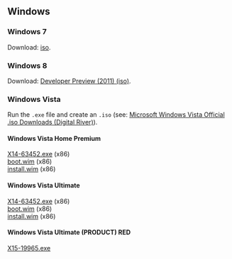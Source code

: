 ## Windows
### Windows 7
Download: [iso](http://web.archive.org/web/20200309010602/https://download.microsoft.com/download/0/6/3/06365375-C346-4D65-87C7-EE41F55F736B/7601.24214.180801-1700.win7sp1_ldr_escrow_CLIENT_PROFESSIONAL_x64FRE_en-us.iso).

### Windows 8
Download: [Developer Preview (2011) (iso)](http://web.archive.org/web/20111007200207/http://wdp.dlws.microsoft.com/WDPDL/9B8DFDFF736C5B1DBF956B89D8A9D4FD925DACD2/WindowsDeveloperPreview-64bit-English.iso).

### Windows Vista
Run the `.exe` file and create an `.iso` (see: [Microsoft Windows Vista Official .iso Downloads (Digital River)](https://www.dell.com/community/Windows-General-Wiki/Microsoft-Windows-Vista-Official-iso-Downloads-Digital-River/ta-p/5190421)). <br>
<!-- Downloads -->
#### Windows Vista Home Premium
[X14-63452.exe](http://web.archive.org/web/20130308184940/http://msft-dnl.digitalrivercontent.net/msoffice/pub/X14-63452/X14-63452.exe)  (x86) <br>
[boot.wim](http://web.archive.org/web/20130308184940/http://msft-dnl.digitalrivercontent.net/msvista/pub/msshus/vista32/boot.wim)  (x86) <br>
[install.wim](http://web.archive.org/web/20130308184940/http://msft-dnl.digitalrivercontent.net/msvista/pub/msshus/vista32/install.wim)  (x86) <br>

#### Windows Vista Ultimate
[X14-63452.exe](https://web.archive.org/web/20120625232652/http://msft-dnl.digitalrivercontent.net/msoffice/pub/X14-63452/X14-63452.exe)  (x86) <br>
[boot.wim](https://web.archive.org/web/20120625232652/http://msft-dnl.digitalrivercontent.net/msvista/pub/msshus/vista32/boot.wim)  (x86) <br>
[install.wim](https://web.archive.org/web/20120625232652/http://msft-dnl.digitalrivercontent.net/msvista/pub/msshus/vista32/install.wim)  (x86) <br>

#### Windows Vista Ultimate (PRODUCT) RED
[X15-19965.exe](https://web.archive.org/web/20120625232652/http://msft-dnl.digitalrivercontent.net/msoffice/pub/X15-19965/X15-19965.exe)  <br>
<br>
